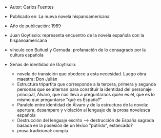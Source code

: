 - Autor: Carlos Fuentes 
- Publicado en: La nueva novela hispanoamericana
- Año de publicación: 1969

- Juan Goytisolo: representa encuentro de la novela española con la hispanoamericana
- vínculo con Buñuel y Cernuda: profanación de lo consagrado por la cultura española 
- Señas de identidad de Goytisolo: 
	- novela de transición que obedece a esta necesidad. Luego obra maestra: Don Julián
	- Estructura tripartita que corresponde a la tercera, primera y segunda personas que se alternan para constituir la identidad del personaje principal, Álvaro, que nos lleva a preguntarnos quién es él, que es lo mismo que preguntarse "qué es España?"
	- Paralelo entre identidad de Álvaro y de la estructura de la novela: apertura, desamparo y violación al lenguaje de la prosa novelesca española
	- Destrucción del lenguaje escrito --> destrucción de España sagrada basada en la posesión de un léxico "pútrido", estancado?
	- prosa tradicional: compla
